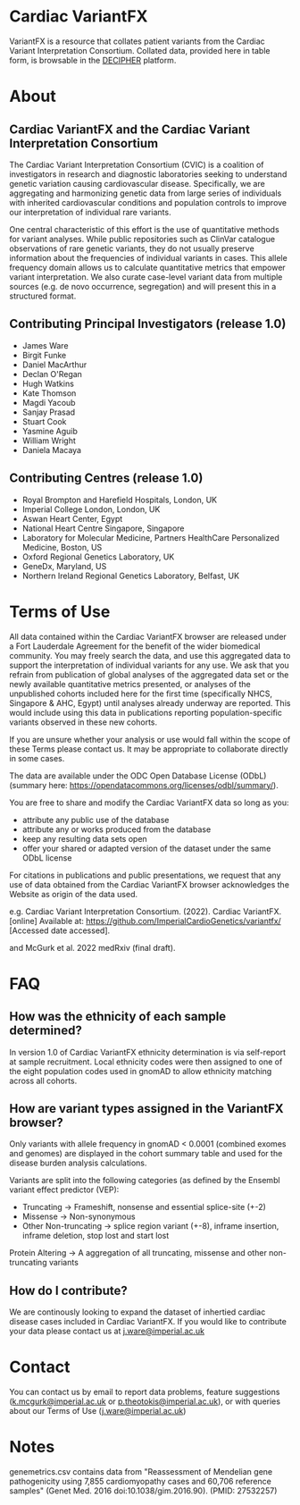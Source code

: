 # Cardiac VariantFX

VariantFX is a resource that collates patient variants from the Cardiac Variant Interpretation Consortium. Collated data, provided here in table form, is browsable in the [DECIPHER](https://www.deciphergenomics.org/) platform.

# About

## Cardiac VariantFX and the Cardiac Variant Interpretation Consortium

The Cardiac Variant Interpretation Consortium (CVIC) is a coalition of investigators in research and diagnostic laboratories seeking to understand genetic variation causing cardiovascular disease. Specifically, we are aggregating and harmonizing genetic data from large series of individuals with inherited cardiovascular conditions and population controls to improve our interpretation of individual rare variants.

One central characteristic of this effort is the use of quantitative methods for variant analyses. While public repositories such as ClinVar catalogue observations of rare genetic variants, they do not usually preserve information about the frequencies of individual variants in cases. This allele frequency domain allows us to calculate quantitative metrics that empower variant interpretation. We also curate case-level variant data from multiple sources (e.g. de novo occurrence, segregation) and will present this in a structured format.

## Contributing Principal Investigators (release 1.0)

- James Ware
- Birgit Funke
- Daniel MacArthur
- Declan O'Regan
- Hugh Watkins
- Kate Thomson
- Magdi Yacoub
- Sanjay Prasad
- Stuart Cook
- Yasmine Aguib
- William Wright
- Daniela Macaya

## Contributing Centres (release 1.0)

- Royal Brompton and Harefield Hospitals, London, UK
- Imperial College London, London, UK
- Aswan Heart Center, Egypt
- National Heart Centre Singapore, Singapore
- Laboratory for Molecular Medicine, Partners HealthCare Personalized Medicine, Boston, US
- Oxford Regional Genetics Laboratory, UK
- GeneDx, Maryland, US
- Northern Ireland Regional Genetics Laboratory, Belfast, UK

# Terms of Use

All data contained within the Cardiac VariantFX browser are released under a Fort Lauderdale Agreement for the benefit of the wider biomedical community.
You may freely search the data, and use this aggregated data to support the interpretation of individual variants for any use.
We ask that you refrain from publication of global analyses of the aggregated data set or the newly available quantitative metrics presented, or analyses of the unpublished cohorts included here for the first time (specifically NHCS, Singapore & AHC, Egypt) until analyses already underway are reported. This would include using this data in publications reporting population-specific variants observed in these new cohorts.

If you are unsure whether your analysis or use would fall within the scope of these Terms please contact us. It may be appropriate to collaborate directly in some cases.

The data are available under the ODC Open Database License (ODbL) \
(summary here: https://opendatacommons.org/licenses/odbl/summary/). 

You are free to share and modify the Cardiac VariantFX data so long as you:

- attribute any public use of the database
- attribute any or works produced from the database
- keep any resulting data sets open
- offer your shared or adapted version of the dataset under the same ODbL license

For citations in publications and public presentations, we request that any use of data obtained from the Cardiac VariantFX browser acknowledges the Website as origin of the data used.

e.g. Cardiac Variant Interpretation Consortium. (2022). Cardiac VariantFX. [online] Available at: https://github.com/ImperialCardioGenetics/variantfx/ [Accessed date accessed].

and McGurk et al. 2022 medRxiv (final draft).

# FAQ

## How was the ethnicity of each sample determined?

In version 1.0 of Cardiac VariantFX ethnicity determination is via self-report at sample recruitment. Local ethnicity codes were then assigned to one of the eight population codes used in gnomAD to allow ethnicity matching across all cohorts.

## How are variant types assigned in the VariantFX browser?

Only variants with allele frequency in gnomAD < 0.0001 (combined exomes and genomes) are displayed in the cohort summary table and used for the disease burden analysis calculations.

Variants are split into the following categories (as defined by the Ensembl variant effect predictor (VEP):

- Truncating -> Frameshift, nonsense and essential splice-site (+-2) 
- Missense -> Non-synonymous 
- Other Non-truncating -> splice region variant (+-8), inframe insertion, inframe deletion, stop lost and start lost

Protein Altering -> A aggregation of all truncating, missense and other non-truncating variants

## How do I contribute?

We are continously looking to expand the dataset of inhertied cardiac disease cases included in Cardiac VariantFX. If you would like to contribute your data please contact us at j.ware@imperial.ac.uk

# Contact

You can contact us by email to report data problems, feature suggestions (k.mcgurk@imperial.ac.uk or p.theotokis@imperial.ac.uk), or with queries about our Terms of Use (j.ware@imperial.ac.uk) 

# Notes

genemetrics.csv contains data from "Reassessment of Mendelian gene pathogenicity using 7,855 cardiomyopathy cases and 60,706 reference samples" (Genet Med. 2016 doi:10.1038/gim.2016.90). (PMID: 27532257)

